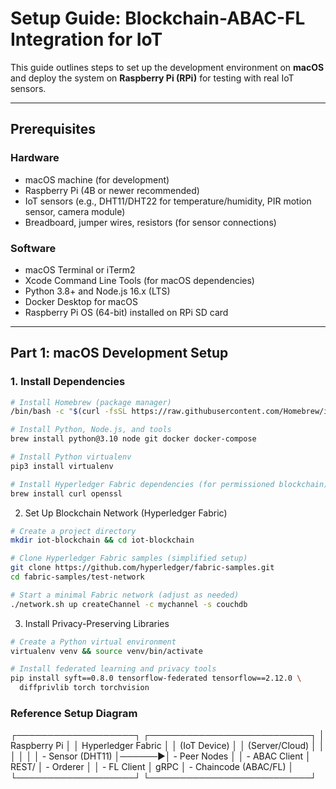 # Setup Guide: Blockchain-ABAC-FL Integration for IoT

This guide outlines steps to set up the development environment on **macOS** and deploy the system on **Raspberry Pi (RPi)** for testing with real IoT sensors.

---

## Prerequisites

### Hardware
- macOS machine (for development)
- Raspberry Pi (4B or newer recommended)
- IoT sensors (e.g., DHT11/DHT22 for temperature/humidity, PIR motion sensor, camera module)
- Breadboard, jumper wires, resistors (for sensor connections)

### Software
- macOS Terminal or iTerm2
- Xcode Command Line Tools (for macOS dependencies)
- Python 3.8+ and Node.js 16.x (LTS)
- Docker Desktop for macOS
- Raspberry Pi OS (64-bit) installed on RPi SD card

---

## Part 1: macOS Development Setup

### 1. Install Dependencies
```bash
# Install Homebrew (package manager)
/bin/bash -c "$(curl -fsSL https://raw.githubusercontent.com/Homebrew/install/HEAD/install.sh)"

# Install Python, Node.js, and tools
brew install python@3.10 node git docker docker-compose

# Install Python virtualenv
pip3 install virtualenv

# Install Hyperledger Fabric dependencies (for permissioned blockchain)
brew install curl openssl
```

2. Set Up Blockchain Network (Hyperledger Fabric)
```bash
# Create a project directory
mkdir iot-blockchain && cd iot-blockchain

# Clone Hyperledger Fabric samples (simplified setup)
git clone https://github.com/hyperledger/fabric-samples.git
cd fabric-samples/test-network

# Start a minimal Fabric network (adjust as needed)
./network.sh up createChannel -c mychannel -s couchdb

```
3. Install Privacy-Preserving Libraries
```bash
# Create a Python virtual environment
virtualenv venv && source venv/bin/activate

# Install federated learning and privacy tools
pip install syft==0.8.0 tensorflow-federated tensorflow==2.12.0 \
  diffprivlib torch torchvision
```

### Reference Setup Diagram
┌───────────────────┐       ┌──────────────────────────┐
│ Raspberry Pi      │       │ Hyperledger Fabric       │
│ (IoT Device)      │       │ (Server/Cloud)           │
│                   │       │                          │
│  - Sensor (DHT11) │──────▶│  - Peer Nodes            │
│  - ABAC Client    │ REST/ │  - Orderer               │
│  - FL Client      │ gRPC  │  - Chaincode (ABAC/FL)   │
└───────────────────┘       └──────────────────────────┘





